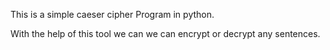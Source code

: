 This is a simple caeser cipher Program in python.

With the help of this tool we can we can encrypt or decrypt any sentences.
